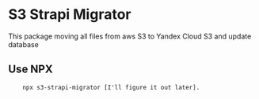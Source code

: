 # S3 Strapi Migrator

This package moving all files from aws S3 to Yandex Cloud S3 and update database

## Use NPX
```
    npx s3-strapi-migrator [I'll figure it out later].
```

